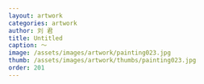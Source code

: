 ```yaml
---
layout: artwork
categories: artwork
author: 刘 君
title: Untitled
caption: ～
image: /assets/images/artwork/painting023.jpg
thumb: /assets/images/artwork/thumbs/painting023.jpg
order: 201
---
```

